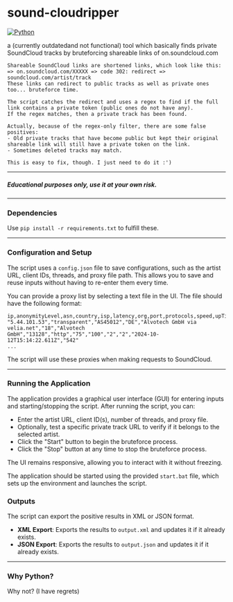 # sound-cloudripper

[![Python](https://img.shields.io/badge/Python-v3.11-yellow)]()

a (currently outdatedand not functional) tool which basically finds private SoundCloud tracks by bruteforcing shareable links of on.soundcloud.com
```
Shareable SoundCloud links are shortened links, which look like this:
=> on.soundcloud.com/XXXXX => code 302: redirect => soundcloud.com/artist/track
These links can redirect to public tracks as well as private ones too... bruteforce time.

The script catches the redirect and uses a regex to find if the full link contains a private token (public ones do not have any).
If the regex matches, then a private track has been found.

Actually, because of the regex-only filter, there are some false positives:
- Old private tracks that have become public but kept their original shareable link will still have a private token on the link.
- Sometimes deleted tracks may match.

This is easy to fix, though. I just need to do it :')
```

---
##### Educational purposes only, use it at your own risk.
---

### Dependencies
Use `pip install -r requirements.txt` to fulfill these.

---
### Configuration and Setup
The script uses a `config.json` file to save configurations, such as the artist URL, client IDs, threads, and proxy file path. This allows you to save and reuse inputs without having to re-enter them every time.

You can provide a proxy list by selecting a text file in the UI. The file should have the following format:
```
ip,anonymityLevel,asn,country,isp,latency,org,port,protocols,speed,upTime,upTimeSuccessCount,upTimeTryCount,updated_at,responseTime
"5.44.101.53","transparent","AS45012","DE","Alvotech GmbH via velia.net","18","Alvotech GmbH","13128","http","75","100","2","2","2024-10-12T15:14:22.611Z","542"
...
```
The script will use these proxies when making requests to SoundCloud.

---
### Running the Application
The application provides a graphical user interface (GUI) for entering inputs and starting/stopping the script. After running the script, you can:
- Enter the artist URL, client ID(s), number of threads, and proxy file.
- Optionally, test a specific private track URL to verify if it belongs to the selected artist.
- Click the "Start" button to begin the bruteforce process.
- Click the "Stop" button at any time to stop the bruteforce process.

The UI remains responsive, allowing you to interact with it without freezing.

The application should be started using the provided `start.bat` file, which sets up the environment and launches the script.

### Outputs
The script can export the positive results in XML or JSON format.
- **XML Export**: Exports the results to `output.xml` and updates it if it already exists.
- **JSON Export**: Exports the results to `output.json` and updates it if it already exists.

---
### Why Python?
Why not? (I have regrets)
